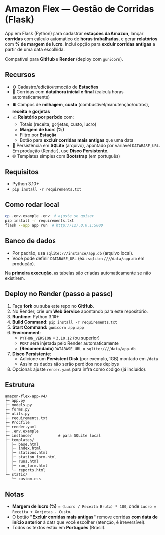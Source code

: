 
# Amazon Flex — Gestão de Corridas (Flask)

App em Flask (Python) para cadastrar **estações da Amazon**, lançar **corridas** com cálculo automático de **horas trabalhadas**, e gerar **relatórios** com **% de margem de lucro**. Inclui opção para **excluir corridas antigas** a partir de uma data escolhida.

Compatível para **GitHub** e **Render** (deploy com `gunicorn`).

## Recursos
- ⚙️ Cadastro/edição/remoção de **Estações**
- 🚗 Corridas com **data/hora inicial e final** (calcula horas automaticamente)
- ⛽ Campos de **milhagem**, **custo** (combustível/manutenção/outros), **receita** e **gorjetas**
- 📈 **Relatório por período** com:
  - Totais (receita, gorjetas, custo, lucro)
  - **Margem de lucro (%)**
  - Filtro por **Estação**
  - Botão para **excluir corridas mais antigas** que uma data
- 🧱 Persistência em **SQLite** (arquivo), apontado por variável `DATABASE_URL`. Em produção (Render), use **Disco Persistente**.
- 🌐 Templates simples com **Bootstrap** (em português)

## Requisitos
- Python 3.10+
- `pip install -r requirements.txt`

## Como rodar local
```bash
cp .env.example .env  # ajuste se quiser
pip install -r requirements.txt
flask --app app run  # http://127.0.0.1:5000
```

## Banco de dados
- Por padrão, usa `sqlite:///instance/app.db` (arquivo local).
- Você pode definir `DATABASE_URL` (ex.: `sqlite:////data/app.db` em produção).

Na **primeira execução**, as tabelas são criadas automaticamente se não existirem.

## Deploy no Render (passo a passo)
1. Faça **fork** ou suba este repo no **GitHub**.
2. No Render, crie um **Web Service** apontando para este repositório.
3. **Runtime:** Python 3.10+
4. **Build Command:** `pip install -r requirements.txt`
5. **Start Command:** `gunicorn app:app`
6. **Environment**:
   - `PYTHON_VERSION` = `3.10.12` (ou superior)
   - `PORT` será injetada pelo Render automaticamente
   - **(Recomendado)** `DATABASE_URL` = `sqlite:////data/app.db`
7. **Disco Persistente**:
   - Adicione um **Persistent Disk** (por exemplo, 1GB) montado em `/data`
   - Assim os dados não serão perdidos nos deploys
8. Opcional: ajuste `render.yaml` para infra como código (já incluído).

## Estrutura
```
amazon-flex-app-v4/
├─ app.py
├─ models.py
├─ forms.py
├─ utils.py
├─ requirements.txt
├─ Procfile
├─ render.yaml
├─ .env.example
├─ instance/            # para SQLite local
├─ templates/
│  ├─ base.html
│  ├─ index.html
│  ├─ stations.html
│  ├─ station_form.html
│  ├─ runs.html
│  ├─ run_form.html
│  └─ reports.html
└─ static/
   └─ custom.css
```

## Notas
- **Margem de lucro (%)** = `(Lucro / Receita Bruta) * 100`, onde `Lucro = Receita + Gorjetas - Custo`.
- O botão **"Excluir corridas mais antigas"** remove corridas **com data de início anterior** à data que você escolher (atenção, é irreversível).
- Todos os textos estão em **Português** (Brasil).
